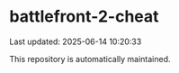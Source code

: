 # battlefront-2-cheat

Last updated: 2025-06-14 10:20:33

This repository is automatically maintained.
